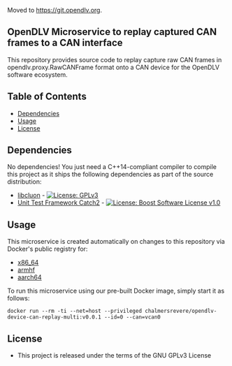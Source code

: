 Moved to https://git.opendlv.org.

## OpenDLV Microservice to replay captured CAN frames to a CAN interface

This repository provides source code to replay capture raw CAN frames in
opendlv.proxy.RawCANFrame format onto a CAN device for the OpenDLV software ecosystem.


## Table of Contents
* [Dependencies](#dependencies)
* [Usage](#usage)
* [License](#license)


## Dependencies
No dependencies! You just need a C++14-compliant compiler to compile this
project as it ships the following dependencies as part of the source distribution:

* [libcluon](https://github.com/chrberger/libcluon) - [![License: GPLv3](https://img.shields.io/badge/license-GPL--3-blue.svg
)](https://www.gnu.org/licenses/gpl-3.0.txt)
* [Unit Test Framework Catch2](https://github.com/catchorg/Catch2/releases/tag/v2.1.2) - [![License: Boost Software License v1.0](https://img.shields.io/badge/License-Boost%20v1-blue.svg)](http://www.boost.org/LICENSE_1_0.txt)


## Usage
This microservice is created automatically on changes to this repository via Docker's public registry for:
* [x86_64](https://hub.docker.com/r/chalmersrevere/opendlv-device-can-replay-amd64/tags/)
* [armhf](https://hub.docker.com/r/chalmersrevere/opendlv-device-can-replay-armhf/tags/)
* [aarch64](https://hub.docker.com/r/chalmersrevere/opendlv-device-can-replay-aarch64/tags/)


To run this microservice using our pre-built Docker image, simply start it as follows:

```
docker run --rm -ti --net=host --privileged chalmersrevere/opendlv-device-can-replay-multi:v0.0.1 --id=0 --can=vcan0
```


## License

* This project is released under the terms of the GNU GPLv3 License

